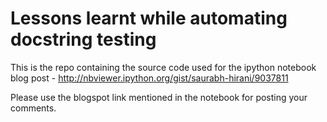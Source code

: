 Lessons learnt while automating docstring testing
=================================================

This is the repo containing the source code used for the ipython notebook blog
post - http://nbviewer.ipython.org/gist/saurabh-hirani/9037811

Please use the blogspot link mentioned in the notebook for posting your comments.
